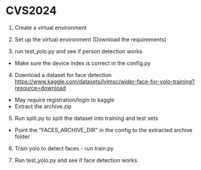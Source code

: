 # CVS2024


1. Create a virtual environment

2. Set up the virtual environment (Download the requirements)

3. run test_yolo.py and see if person detection works
* Make sure the device index is correct in the config.py

4. Download a dataset for face detection https://www.kaggle.com/datasets/lylmsc/wider-face-for-yolo-training?resource=download
* May require registration/login to kaggle
* Extract the archive.zip

5. Run split.py to split the dataset into training and test sets
* Point the "FACES_ARCHIVE_DIR" in the config to the extracted archive folder

6. Train yolo to detect faces - run train.py

7. Run test_yolo.py and see if face detection works